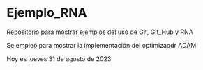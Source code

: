 # Ejemplo_RNA
Repositorio para mostrar ejemplos del uso de Git, Git_Hub y RNA

Se empleó para mostrar la implementación del optimizaodr ADAM

Hoy es jueves 31 de agosto de 2023

